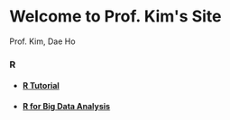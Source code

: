 # Welcome to Prof. Kim's Site
Prof. Kim, Dae Ho



### R

- #### [R Tutorial](./R/R-Tutorial/index.html)

- #### [R for Big Data Analysis](./R/R-for-BigData-Analysis/index.html)

